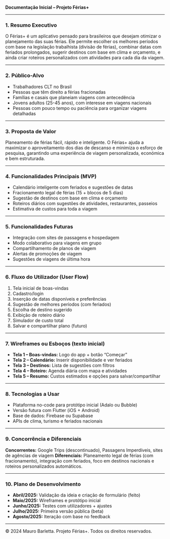 **Documentação Inicial – Projeto Férias+**

---

### 1. Resumo Executivo
O Férias+ é um aplicativo pensado para brasileiros que desejam otimizar o planejamento das suas férias. Ele permite escolher os melhores períodos com base na legislação trabalhista (divisão de férias), combinar datas com feriados prolongados, sugerir destinos com base em clima e orçamento, e ainda criar roteiros personalizados com atividades para cada dia da viagem.

---

### 2. Público-Alvo
- Trabalhadores CLT no Brasil
- Pessoas que têm direito a férias fracionadas
- Famílias e casais que planeiam viagens com antecedência
- Jovens adultos (25-45 anos), com interesse em viagens nacionais
- Pessoas com pouco tempo ou paciência para organizar viagens detalhadas

---

### 3. Proposta de Valor
Planeamento de férias fácil, rápido e inteligente. O Férias+ ajuda a maximizar o aproveitamento dos dias de descanso e minimiza o esforço de pesquisa, garantindo uma experiência de viagem personalizada, económica e bem estruturada.

---

### 4. Funcionalidades Principais (MVP)
- Calendário inteligente com feriados e sugestões de datas
- Fracionamento legal de férias (15 + blocos de 5 dias)
- Sugestão de destinos com base em clima e orçamento
- Roteiros diários com sugestões de atividades, restaurantes, passeios
- Estimativa de custos para toda a viagem

---

### 5. Funcionalidades Futuras
- Integração com sites de passagens e hospedagem
- Modo colaborativo para viagens em grupo
- Compartilhamento de planos de viagem
- Alertas de promoções de viagem
- Sugestões de viagens de última hora

---

### 6. Fluxo do Utilizador (User Flow)
1. Tela inicial de boas-vindas
2. Cadastro/login
3. Inserção de datas disponíveis e preferências
4. Sugestão de melhores períodos (com feriados)
5. Escolha de destino sugerido
6. Exibição de roteiro diário
7. Simulador de custo total
8. Salvar e compartilhar plano (futuro)

---

### 7. Wireframes ou Esboços (texto inicial)
- **Tela 1 – Boas-vindas:** Logo do app + botão “Começar”
- **Tela 2 – Calendário:** Inserir disponibilidade e ver feriados
- **Tela 3 – Destinos:** Lista de sugestões com filtros
- **Tela 4 – Roteiro:** Agenda diária com mapa e atividades
- **Tela 5 – Resumo:** Custos estimados e opções para salvar/compartilhar

---

### 8. Tecnologias a Usar
- Plataforma no-code para protótipo inicial (Adalo ou Bubble)
- Versão futura com Flutter (iOS + Android)
- Base de dados: Firebase ou Supabase
- APIs de clima, turismo e feriados nacionais

---

### 9. Concorrência e Diferenciais
**Concorrentes:** Google Trips (descontinuado), Passagens Imperdíveis, sites de agências de viagem
**Diferenciais:** Planeamento legal de férias (com fracionamento), integração com feriados, foco em destinos nacionais e roteiros personalizados automáticos.

---

### 10. Plano de Desenvolvimento
- **Abril/2025:** Validação da ideia e criação de formulário (feito)
- **Maio/2025:** Wireframes e protótipo inicial
- **Junho/2025:** Testes com utilizadores + ajustes
- **Julho/2025:** Primeira versão pública (beta)
- **Agosto/2025:** Iteração com base no feedback

---

© 2024 Mauro Barletta. Projeto Férias+. Todos os direitos reservados.
